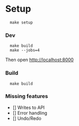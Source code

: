 # Setup

```
  make setup
```

### Dev

```
  make build
  make --jobs=4
```


Then open <http://localhost:8000>

### Build

```
  make build
```

### Missing features

- [] Writes to API
- [] Error handling
- [] Undo/Redo
